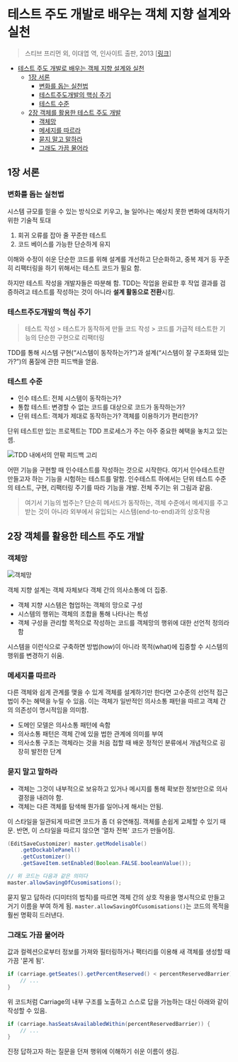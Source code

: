 # 테스트 주도 개발로 배우는 객체 지향 설계와 실천
> 스티브 프리먼 외, 이대엽 역, 인사이트 출판, 2013 [[링크](http://www.yes24.com/24/Goods/9008455?Acode=101)]

<!-- TOC -->

- [테스트 주도 개발로 배우는 객체 지향 설계와 실천](#테스트-주도-개발로-배우는-객체-지향-설계와-실천)
    - [1장 서론](#1장-서론)
        - [변화를 돕는 실천법](#변화를-돕는-실천법)
        - [테스트주도개발의 핵심 주기](#테스트주도개발의-핵심-주기)
        - [테스트 수준](#테스트-수준)
    - [2장 객체를 활용한 테스트 주도 개발](#2장-객체를-활용한-테스트-주도-개발)
        - [객체망](#객체망)
        - [메세지를 따르라](#메세지를-따르라)
        - [묻지 말고 말하라](#묻지-말고-말하라)
        - [그래도 가끔 물어라](#그래도-가끔-물어라)

<!-- /TOC -->

## 1장 서론
### 변화를 돕는 실천법
시스템 규모를 믿을 수 있는 방식으로 키우고, 늘 일어나는 예상치 못한 변화에 대처하기 위한 기술적 토대

1. 회귀 오류를 잡아 줄 꾸준한 테스트
2. 코드 베이스를 가능한 단순하게 유지

이해와 수정이 쉬운 단순한 코드를 위해 설계를 개선하고 단순화하고, 중복 제거 등 꾸준히 리팩터링을 하기 위해서는 테스트 코드가 필요 함.

하지만 테스트 작성을 개발자들은 따분해 함. TDD는 작업을 완료한 후 작업 결과를 검증하려고 테스트를 작성하는 것이 아니라 **설계 활동으로 전환**시킴.



### 테스트주도개발의 핵심 주기
> 테스트 작성  > 테스트가 동작하게 만들 코드 작성 > 코드를 가급적 테스트한 기능의 단순한 구현으로 리팩터링

TDD를 통해 시스템 구현(“시스템이 동작하는가?”)과 설계(“시스템이 잘 구조화돼 있는가?”)의 품질에 관한 피드백을 얻음.


### 테스트 수준
- 인수 테스트: 전체 시스템이 동작하는가?
- 통합 테스트: 변경할 수 없는 코드를 대상으로 코드가 동작하는가?
- 단위 테스트: 객체가 제대로 동작하는가? 객체를 이용하기가 편리한가?

단위 테스트만 있는 프로젝트는 TDD 프로세스가 주는 아주 중요한 혜택을 놓치고 있는 셈.

![TDD 내에서의 안팎 피드백 고리](https://user-images.githubusercontent.com/13076271/36789676-b6d0e48a-1cd5-11e8-8e44-46572ead4dbf.png)

어떤 기능을 구현할 때 인수테스트를 작성하는 것으로 시작한다. 여기서 인수테스트란 만들고자 하는 기능을 시험하는 테스트를 말함. 인수테스트 하에서는 단위 테스트 수준의 테스트, 구현, 리팩터링 주기를 따라 기능을 개발. 전체 주기는 위 그림과 같음.

> 여기서 기능의 범주는? 단순히 메서드가 동작하는, 객체 수준에서 메세지를 주고 받는 것이 아니라 외부에서 유입되는 시스템(end-to-end)과의 상호작용

## 2장 객체를 활용한 테스트 주도 개발
### 객체망
![객체망](https://user-images.githubusercontent.com/13076271/36846858-ac9fd71c-1d9f-11e8-8ae5-b84f51a15dc4.png)

객체 지향 설계는 객체 자체보다 객체 간의 의사소통에 더 집중.
- 객체 지향 시스템은 협업하는 객체의 망으로 구성
- 시스템의 행위는 객체의 조합을 통해 나타나는 특성
- 객체 구성을 관리할 목적으로 작성하는 코드를 객체망의 행위에 대한 선언적 정의라 함

시스템을 이런식으로 구축하면 방법(how)이 아니라 목적(what)에 집중할 수 시스템의 행위를 변경하기 쉬움.

### 메세지를 따르라
다른 객체와 쉽게 관계를 맺을 수 있게 객체를 설계하기만 한다면 고수준의 선언적 접근법이 주는 혜택을 누릴 수 있음.
이는 객체가 일반적인 의사소통 패턴을 따르고 객체 간의 의존성이 명시적임을 의미함.

- 도메인 모델은 의사소통 패턴에 속함
- 의사소통 패턴은 객체 간에 있을 법한 관계에 의미를 부여
- 의사소통 구조는 객체라는 것을 처음 접할 때 배운 정적인 분류에서 개념적으로 굉장히 발전한 단계

### 묻지 말고 말하라
- 객체는 그것이 내부적으로 보유하고 있거나 메시지를 통해 확보한 정보만으로 의사 결정을 내려야 함.
- 객체는 다른 객체를 탐색해 뭔가를 일어나게 해서는 안됨.

이 스타일을 일관되게 따르면 코드가 좀 더 유연해짐. 객체를 손쉽게 교체할 수 있기 때문. 반면, 이 스타일을 따르지 않으면 '열차 전복' 코드가 만들어짐.

```java
(EditSaveCustomizer) master.getModelisable()
    .getDockablePanel()
    .getCustomizer()
    .getSaveItem.setEnabled(Boolean.FALSE.booleanValue());

// 위 코드는 다음과 같은 의미다
master.allowSavingOfCusomisations();
```
묻지 말고 답하라 (디미터의 법칙)를 따르면 객체 간의 상호 작용을 명시적으로 만들고 거기 이름을 부여 하게 됨. `master.allowSavingOfCusomisations()`는 코드의 목적을 훨씬 명확히 드러낸다.

### 그래도 가끔 물어라
값과 컬렉션으로부터 정보를 가져와 필터링하거나 팩터리를 이용해 새 객체를 생성할 때 가끔 '묻게 됨'.

```java
if (carriage.getSeates().getPercentReserved() < percentReservedBarrier) {
    // ...
}
```

위 코드처럼 Carriage의 내부 구조를 노출하고 스스로 답을 가늠하는 대신 아래와 같이 작성할 수 있음.

```java
if (carriage.hasSeatsAvailabledWithin(percentReservedBarrier)) {
    // ...
}
```

진정 답하고자 하는 질문을 던져 행위에 이해하기 쉬운 이름이 생김.
